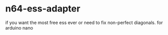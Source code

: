 # n64-ess-adapter
if you want the most free ess ever or need to fix non-perfect diagonals. for arduino nano
